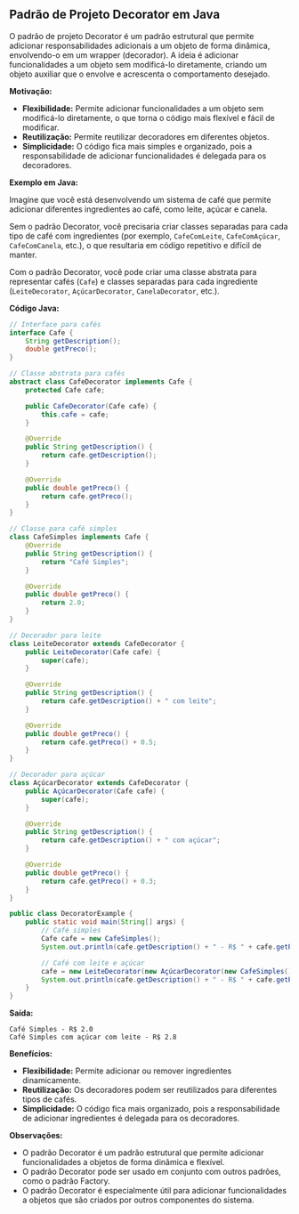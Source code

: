 ## Padrão de Projeto Decorator em Java

O padrão de projeto Decorator é um padrão estrutural que permite adicionar responsabilidades adicionais a um objeto de forma dinâmica, envolvendo-o em um wrapper (decorador). A ideia é adicionar funcionalidades a um objeto sem modificá-lo diretamente, criando um objeto auxiliar que o envolve e acrescenta o comportamento desejado.

**Motivação:**

* **Flexibilidade:** Permite adicionar funcionalidades a um objeto sem modificá-lo diretamente, o que torna o código mais flexível e fácil de modificar.
* **Reutilização:** Permite reutilizar decoradores em diferentes objetos.
* **Simplicidade:** O código fica mais simples e organizado, pois a responsabilidade de adicionar funcionalidades é delegada para os decoradores.

**Exemplo em Java:**

Imagine que você está desenvolvendo um sistema de café que permite adicionar diferentes ingredientes ao café, como leite, açúcar e canela.

Sem o padrão Decorator, você precisaria criar classes separadas para cada tipo de café com ingredientes (por exemplo, `CafeComLeite`, `CafeComAçúcar`, `CafeComCanela`, etc.), o que resultaria em código repetitivo e difícil de manter.

Com o padrão Decorator, você pode criar uma classe abstrata para representar cafés (`Cafe`) e classes separadas para cada ingrediente (`LeiteDecorator`, `AçúcarDecorator`, `CanelaDecorator`, etc.).

**Código Java:**

```java
// Interface para cafés
interface Cafe {
    String getDescription();
    double getPreco();
}

// Classe abstrata para cafés
abstract class CafeDecorator implements Cafe {
    protected Cafe cafe;

    public CafeDecorator(Cafe cafe) {
        this.cafe = cafe;
    }

    @Override
    public String getDescription() {
        return cafe.getDescription();
    }

    @Override
    public double getPreco() {
        return cafe.getPreco();
    }
}

// Classe para café simples
class CafeSimples implements Cafe {
    @Override
    public String getDescription() {
        return "Café Simples";
    }

    @Override
    public double getPreco() {
        return 2.0;
    }
}

// Decorador para leite
class LeiteDecorator extends CafeDecorator {
    public LeiteDecorator(Cafe cafe) {
        super(cafe);
    }

    @Override
    public String getDescription() {
        return cafe.getDescription() + " com leite";
    }

    @Override
    public double getPreco() {
        return cafe.getPreco() + 0.5;
    }
}

// Decorador para açúcar
class AçúcarDecorator extends CafeDecorator {
    public AçúcarDecorator(Cafe cafe) {
        super(cafe);
    }

    @Override
    public String getDescription() {
        return cafe.getDescription() + " com açúcar";
    }

    @Override
    public double getPreco() {
        return cafe.getPreco() + 0.3;
    }
}

public class DecoratorExample {
    public static void main(String[] args) {
        // Café simples
        Cafe cafe = new CafeSimples();
        System.out.println(cafe.getDescription() + " - R$ " + cafe.getPreco());

        // Café com leite e açúcar
        cafe = new LeiteDecorator(new AçúcarDecorator(new CafeSimples()));
        System.out.println(cafe.getDescription() + " - R$ " + cafe.getPreco());
    }
}
```

**Saída:**

```
Café Simples - R$ 2.0
Café Simples com açúcar com leite - R$ 2.8
```

**Benefícios:**

* **Flexibilidade:** Permite adicionar ou remover ingredientes dinamicamente.
* **Reutilização:** Os decoradores podem ser reutilizados para diferentes tipos de cafés.
* **Simplicidade:** O código fica mais organizado, pois a responsabilidade de adicionar ingredientes é delegada para os decoradores.

**Observações:**

* O padrão Decorator é um padrão estrutural que permite adicionar funcionalidades a objetos de forma dinâmica e flexível.
* O padrão Decorator pode ser usado em conjunto com outros padrões, como o padrão Factory.
* O padrão Decorator é especialmente útil para adicionar funcionalidades a objetos que são criados por outros componentes do sistema.



